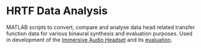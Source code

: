 # HRTF Data Analysis
MATLAB scripts to convert, compare and analyse data head related transfer function data for various binaural synthesis and evaluation purposes. Used in development of the [Immersive Audio Headset](https://github.com/rishi-s/Immersive-Audio-Headset) and its [evaluation](https://qmro.qmul.ac.uk/xmlui/bitstream/handle/123456789/57820/Skukla%20Real-time%20binaural%202019%20Accepted.pdf?sequence=4&isAllowed=y).

